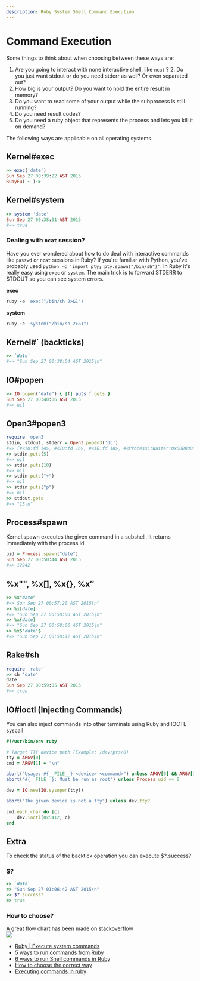 ```yaml
---
description: Ruby System Shell Command Execution
---
```


# Command Execution

Some things to think about when choosing between these ways are:

1. Are you going to interact with none interactive shell, like `ncat` ? 2. Do you just want stdout or do you need stderr as well? Or even separated out?
2. How big is your output? Do you want to hold the entire result in memory?
3. Do you want to read some of your output while the subprocess is still running?
4. Do you need result codes?
5. Do you need a ruby object that represents the process and lets you kill it on demand?

The following ways are applicable on all operating systems.

## Kernel#exec

```ruby
>> exec('date')
Sun Sep 27 00:39:22 AST 2015
RubyFu( ~ )->
```

## Kernel#system

```ruby
>> system 'date'
Sun Sep 27 00:38:01 AST 2015
#=> true
```

### Dealing with `ncat` session?

Have you ever wondered about how to do deal with interactive commands like `passwd` or `ncat` sessions in Ruby? If you're familiar with Python, you've probably used `python -c 'import pty; pty.spawn("/bin/sh")'`. In Ruby it's really easy using `exec` or `system`. The main trick is to forward STDERR to STDOUT so you can see system errors.

**exec**

```ruby
ruby -e 'exec("/bin/sh 2>&1")'
```

**system**

```ruby
ruby -e 'system("/bin/sh 2>&1")'
```

## Kernel#\` (backticks)

```ruby
>> `date`
#=> "Sun Sep 27 00:38:54 AST 2015\n"
```

## IO#popen

```ruby
>> IO.popen("date") { |f| puts f.gets }
Sun Sep 27 00:40:06 AST 2015
#=> nil
```

## Open3#popen3

```ruby
require 'open3'
stdin, stdout, stderr = Open3.popen3('dc') 
#=> [#<IO:fd 14>, #<IO:fd 16>, #<IO:fd 18>, #<Process::Waiter:0x00000002f68bd0 sleep>]
>> stdin.puts(5)
#=> nil
>> stdin.puts(10)
#=> nil
>> stdin.puts("+")
#=> nil
>> stdin.puts("p")
#=> nil
>> stdout.gets
#=> "15\n"
```

## Process#spawn

Kernel.spawn executes the given command in a subshell. It returns immediately with the process id.

```ruby
pid = Process.spawn("date")
Sun Sep 27 00:50:44 AST 2015
#=> 12242
```

## %x"", %x\[], %x{}, %x$''$

```ruby
>> %x"date"
#=> Sun Sep 27 00:57:20 AST 2015\n"
>> %x[date]
#=> "Sun Sep 27 00:58:00 AST 2015\n"
>> %x{date}
#=> "Sun Sep 27 00:58:06 AST 2015\n"
>> %x$'date'$
#=> "Sun Sep 27 00:58:12 AST 2015\n"
```

## Rake#sh

```ruby
require 'rake'
>> sh 'date'
date
Sun Sep 27 00:59:05 AST 2015
#=> true
```

## IO#ioctl (Injecting Commands)

You can also inject commands into other terminals using Ruby and IOCTL syscall

```ruby
#!/usr/bin/env ruby

# Target TTY device path (Example: /dev/pts/0)
tty = ARGV[0]
cmd = ARGV[1] + "\n"

abort("Usage: #{__FILE__} <device> <command>") unless ARGV[0] && ARGV[1]
abort("#{__FILE__}: Must be run as root") unless Process.uid == 0

dev = IO.new(IO.sysopen(tty))

abort("The given device is not a tty") unless dev.tty?

cmd.each_char do |c|
    dev.ioctl(0x5412, c)
end
```

## Extra

To check the status of the backtick operation you can execute $?.success?

### $?

```ruby
>> `date`
=> "Sun Sep 27 01:06:42 AST 2015\n"
>> $?.success?
=> true
```

### How to choose?

A great flow chart has been made on [stackoverflow](http://stackoverflow.com/a/37329716/967283)\
![](<../.gitbook/assets/cmd\_exec\_chart (1) (1).png>)

* [Ruby | Execute system commands](http://king-sabri.net/?p=2553)
* [5 ways to run commands from Ruby](http://mentalized.net/journal/2010/03/08/5-ways-to-run-commands-from-ruby/)
* [6 ways to run Shell commands in Ruby](http://tech.natemurray.com/2007/03/ruby-shell-commands.html)
* [How to choose the correct way](http://stackoverflow.com/a/4413/967283)
* [Executing commands in ruby](http://blog.bigbinary.com/2012/10/18/backtick-system-exec-in-ruby.html)
